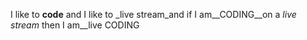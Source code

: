 I like to **code** and I like to _live stream_and if I am__CODING__on a *live stream* then I am__live CODING
